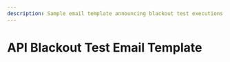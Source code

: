 ```yaml
---
description: Sample email template announcing blackout test executions on APIs
---
```


# API Blackout Test Email Template

